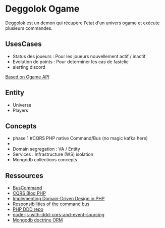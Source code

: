 # Deggolok Ogame

Deggolok est un demon qui récupère l'etat d'un univers ogame et exécute plusieurs commandes.


## UsesCases
- Status des joueurs : Pour les joueurs nouvellement actif / inactif
- Evolution de points : Pour determiner les cas de fastclic
- alerting discord

[Based on Ogame API](https://board.origin.ogame.gameforge.com/index.php/Thread/3927-OGame-API/)

## Entity 
- Universe
- Players


 ## Concepts
 - phase 1 #CQRS PHP native Command/Bus (no magic kafka here)
 - 
 - Domain segregation : VA / Entity 
 - Services : Infrastructure (WS) isolation 
 - Mongodb collections concepts
  
  
  
  
  
  
  
  
 ## Ressources 
 - [BusCommand](https://matthiasnoback.nl/2015/01/responsibilities-of-the-command-bus/) 
 - [CQRS Blog PHP](https://github.com/skremiec/hexagonal-architecture-cqrs-example) 
 - [Implementing Domain-Driven Design in PHP](https://dzone.com/articles/implementing-domain-driven-design-in-php) 
 - [Responsibilities of the command bus](https://matthiasnoback.nl/2015/01/responsibilities-of-the-command-bus/) 
 - [PHP DDD repo](https://github.com/php-ddd/command) 
 - [node-js-with-ddd-cqrs-and-event-sourcing](https://medium.com/@qasimsoomro/building-microservices-using-node-js-with-ddd-cqrs-and-event-sourcing-part-1-of-2-52e0dc3d81df) 
 - [Mongodb doctrine ORM](https://www.doctrine-project.org/projects/doctrine-mongodb-odm/en/1.2/tutorials/getting-started.html#usage) 